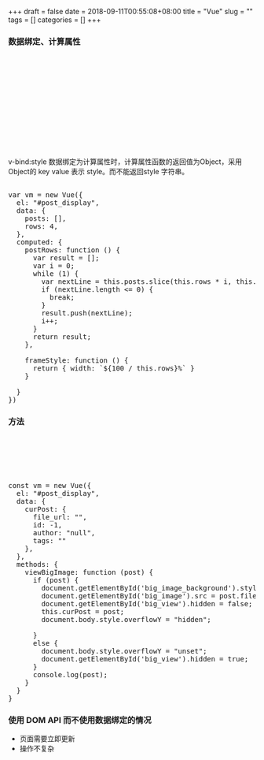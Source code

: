 +++
draft = false
date = 2018-09-11T00:55:08+08:00
title = "Vue"
slug = ""
tags = []
categories = []
+++


### 数据绑定、计算属性

<pre><ch>
<div id="post_display">
  <div class="img_line" v-for="postRow in postRows">
    <div class="img_frame" v-bind:style="frameStyle" v-for="post in postRow">
      <img v-bind:src="post.sample_url">
    </div>
  </div>
</div>
</ch></pre>

v-bind:style 数据绑定为计算属性时，计算属性函数的返回值为Object，采用Object的 key value 表示 style。而不能返回style 字符串。

<pre><c>
var vm = new Vue({
  el: "#post_display",
  data: {
    posts: [],
    rows: 4,
  },
  computed: {
    postRows: function () {
      var result = [];
      var i = 0;
      while (1) {
        var nextLine = this.posts.slice(this.rows * i, this.rows * (i + 1));
        if (nextLine.length <= 0) {
          break;
        }
        result.push(nextLine);
        i++;
      }
      return result;
    },

    frameStyle: function () {
      return { width: `${100 / this.rows}%` }
    }

  }
})
</c></pre>


### 方法
<pre><ch class="html">
<div class="img_frame" v-bind:style="frameStyle" v-for="post in postRow">
  <img class="post_img" v-bind:src="post.preview_url" 

  onerror="javascript:reload(this)" 

  v-on:click="viewBigImage(post)">
</div>
</ch></pre>


<pre><c>
const vm = new Vue({
  el: "#post_display",
  data: {
    curPost: {
      file_url: "",
      id: -1,
      author: "null",
      tags: ""
    },
  },
  methods: {
    viewBigImage: function (post) {
      if (post) {
        document.getElementById('big_image_background').style.backgroundImage = `url(${post.preview_url})`;
        document.getElementById('big_image').src = post.file_url;
        document.getElementById('big_view').hidden = false;
        this.curPost = post;
        document.body.style.overflowY = "hidden";

      }
      else {
        document.body.style.overflowY = "unset";
        document.getElementById('big_view').hidden = true;
      }
      console.log(post);
    }
  }
}
</c></pre>

### 使用 DOM API 而不使用数据绑定的情况

- 页面需要立即更新
- 操作不复杂
